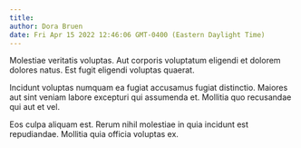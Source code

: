 ```yaml
---
title: 
author: Dora Bruen
date: Fri Apr 15 2022 12:46:06 GMT-0400 (Eastern Daylight Time)
---
```

Molestiae veritatis voluptas. Aut corporis voluptatum eligendi et dolorem dolores natus. Est fugit eligendi voluptas quaerat.

 Incidunt voluptas numquam ea fugiat accusamus fugiat distinctio. Maiores aut sint veniam labore excepturi qui assumenda et. Mollitia quo recusandae qui aut et vel.

 Eos culpa aliquam est. Rerum nihil molestiae in quia incidunt est repudiandae. Mollitia quia officia voluptas ex.